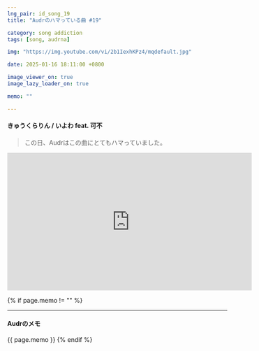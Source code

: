 ```yaml
---
lng_pair: id_song_19
title: "Audrのハマっている曲 #19"

category: song addiction
tags: [song, audrna]

img: "https://img.youtube.com/vi/2b1IexhKPz4/mqdefault.jpg"

date: 2025-01-16 18:11:00 +0800

image_viewer_on: true
image_lazy_loader_on: true

memo: ""

---
```


<!-- outline-start -->
#### きゅうくらりん / いよわ feat. 可不
<!-- outline-end -->

> この日、Audrはこの曲にとてもハマっていました。

<iframe
  width="560"
  height="315"
  src="https://www.youtube.com/embed/2b1IexhKPz4"
  title="YouTube video player"
  frameborder="0"
  allow="accelerometer; clipboard-write; encrypted-media; gyroscope; picture-in-picture; web-share"
  referrerpolicy="strict-origin-when-cross-origin"
  allowfullscreen
  data-align="center"
></iframe>

{% if page.memo != "" %}
<hr>

#### Audrのメモ

{{ page.memo }}
{% endif %}
